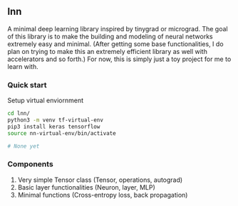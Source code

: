 ## lnn
A minimal deep learning library inspired by tinygrad or micrograd. The goal of this library is to
make the building and modeling of neural networks extremely easy and minimal. (After getting some
base functionalities, I do plan on trying to make this an extremely efficient library as well with
accelerators and so forth.) For now, this is simply just a toy project for me to learn with.

### Quick start
Setup virtual enviornment
```bash
cd lnn/
python3 -m venv tf-virtual-env
pip3 install keras tensorflow
source nn-virtual-env/bin/activate
```

```python
# None yet
```

### Components
1. Very simple Tensor class (Tensor, operations, autograd)
2. Basic layer functionalities (Neuron, layer, MLP)
3. Minimal functions (Cross-entropy loss, back propagation)
